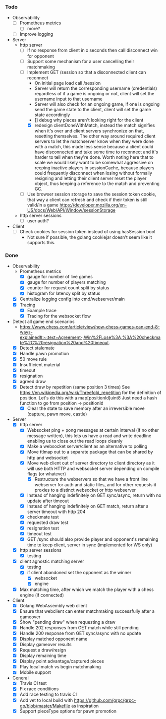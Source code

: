 ### Todo
* Observability
    - [ ] Prometheus metrics
        - [ ] more?
    - [ ] Improve logging
* Server
    - http server
      - [ ] If no response from client in x seconds then call disconnect win for opponent
      - [ ] Support some mechanism for a user cancelling their matchmaking
      - [ ] Implement GET /session so that a disconnected client can reconnect
        - On initial page load call /session
        - Server will return the corresponding username (credentials) regardless of if a game is ongoing or not, client will set the username input to that username
        - Server will also check for an ongoing game, if one is ongoing send the game state to the client, client will set the game state accordingly
        - [] debug why pieces aren't looking right for the client
        - [x] redesign clientDoneWithMatch, instead the match signifies when it's over and client servers synchronize on that, resetting themselves.  The other way around required client servers to let the matchserver know when they were done with a match, this made less sense because a client could have disconnected and take some time to reconnect and it's harder to tell when they're done.  Worth noting here that to scale we would likely want to be somewhat aggressive on reeping inactive players in sessionCache, because players could frequently disconnect when losing without formally resigning and letting their client server reset the player object, thus keeping a reference to the match and preventing GC.
      - [ ] Use browser session storage to save the session token cookie, that way a client can refresh and check if their token is still valid/in a game https://developer.mozilla.org/en-US/docs/Web/API/Window/sessionStorage
    - http server sessions
      - [ ] user auth?
* Client
    - [ ] Check cookies for session token instead of using hasSession bool
        - Not sure if possible, the golang cookiejar doesn't seem like it supports this.

### Done
* Observability
    - Prometheus metrics
        - [x] gauge for number of live games
        - [x] gauge for number of players matching
        - [x] counter for request count split by status
        - [x] histogram for latency split by status
    - [x] Centralize logging config into cmd/webserver/main
    - [x] Tracing
        - [x] Example trace
        - [x] Tracing for the websocket flow
* Detect all game end scenarios
    * https://www.chess.com/article/view/how-chess-games-can-end-8-ways-explained#:~:text=Agreement-,Win%2FLose%3A,%3A%20checkmate%2C%20resignation%20and%20timeout.
    - [x] Detect stalemate
    - [x] Handle pawn promotion
    - [x] 50 move rule
    - [x] Insufficient material
    - [x] timeout
    - [x] resignation
    - [x] agreed draw
    - [x] Detect draw by repetition (same position 3 times)
        See https://en.wikipedia.org/wiki/Threefold_repetition for the definition
        of position.
        Let's do this with a map[positionId]uint8
        Just need a hash function to go from position -> positionId
        - [x] Clear the state to save memory after an irreversible move (capture, pawn move, castle)
* Server
    - [x] http server
      - [x] Websocket ping + pong messages at certain interval (if no other message written), this lets us have a read and write deadline enabling us to close out the read loops cleanly
      - [x] Make a websocket server/client as an alternative to polling
      - [x] Move ttlmap out to a separate package that can be shared by http and websocket
      - [x] Move web client out of server directory to client directory as it will use both HTTP and websocket server depending on compile flags (or whatever)
        - [x] Restructure the webservers so that we have a front line webserver for auth and static files, and for other requests it proxies to a distinct websocket or http webserver
      - [x] Instead of hanging indefinitely on GET sync/async, return with no update after timeout
      - [x] Instead of hanging indefinitely on GET match, return after a server timeout with http 204
      - [x] checkmate test
      - [x] requested draw test
      - [x] resignation test
      - [x] timeout test
      - [x] GET /sync should also provide player and opponent's remaining time to keep client, server in sync (implemented for WS only)
    - [x] http server sessions
      - [x] testing
    - [x] client agnostic matching server
        - [x] testing
        - [x] if client abandoned set the opponent as the winner
          - [x] websocket
          - [x] engine
    - [x] Max matching time, after which we match the player with a chess engine (if connected)
* Client
    - [x] Golang WebAssembly web client
    - [x] Ensure that webclient can enter matchmaking successfully after a gameover
    - [x] Show "pending draw" when requesting a draw
    - [x] Handle 202 responses from GET match while still pending
    - [x] Handle 200 response from GET sync/async with no update
    - [x] Display matched opponent name
    - [x] Display gameover results
    - [x] Request a draw/resign
    - [x] Display remaining time
    - [x] Display point advantage/captured pieces
    - [x] Play local match vs begin matchmaking
    - [x] Mobile support
* General
    - [x] Travis CI test
    - [x] Fix race conditions
    - [x] Add race testing to travis CI
    - [x] Add vet to local build with https://github.com/grpc/grpc-go/blob/master/Makefile as inspiration
    - [x] Support pieceType options for pawn promotion
